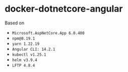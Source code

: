 # docker-dotnetcore-angular

Based on
- `Microsoft.AspNetCore.App 6.0.400`
- `npm@8.19.1`
- `yarn 1.22.19`
- `Angular CLI: 14.2.1`
- `kubectl v1.25.1`
- `helm v3.9.4`
- `LFTP 4.8.4`